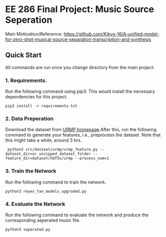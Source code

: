 # EE 286 Final Project: Music Source Seperation
Main Motivation/Reference: https://github.com/Kikyo-16/A-unified-model-for-zero-shot-musical-source-separation-transcription-and-synthesis

## Quick Start
All commands are run once you change directory from the main project. 

### 1. Requirements.
Run the following command using pip3. This would install the necessary dependencies for this project.
```
pip3 install -r requirements.txt
```

### 2. Data Preperation
Download the dataset from [URMP homepage](http://www2.ece.rochester.edu/projects/air/projects/URMP.html).After this, run the following command to generate your features, i.e., preprocess the dataset. Note that this might take a while, around 3 hrs. 
```
 python3 src/dataset/urmp/urmp_feature.py --dataset_dir=ur_unzipped_dataset_folder --feature_dir=dataset/hdf5s/urmp --process_num=1
```

### 3. Train the Network
Run the following command to train the network. 
```
python3 reyes_tan_models_upgraded.py
```

### 4. Evaluate the Network
Run the following command to evaluate the network and produce the corresponding seperated music file.
```
python3 separated.py
```
